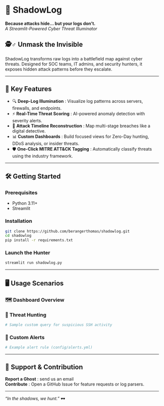 # 🔐 ShadowLog  
**Because attacks hide… but your logs don’t.**  
*A Streamlit-Powered Cyber Threat Illuminator*  

## 🕵️♂️ **Unmask the Invisible**  
ShadowLog transforms raw logs into a battlefield map against cyber threats. Designed for SOC teams, IT admins, and security hunters, it exposes hidden attack patterns before they escalate.  

---

## 🚀 **Key Features**  
- 🔍 **Deep-Log Illumination** : Visualize log patterns across servers, firewalls, and endpoints.  
- ⚡ **Real-Time Threat Scoring** : AI-powered anomaly detection with severity alerts.  
- 🎯 **Attack Timeline Reconstruction** : Map multi-stage breaches like a digital detective.  
- 📊 **Custom Dashboards** : Build focused views for Zero-Day hunting, DDoS analysis, or insider threats.  
- 🛡️ **One-Click MITRE ATT&CK Tagging** : Automatically classify threats using the industry framework.  

---

## 🛠️ **Getting Started**  

### Prerequisites  
- Python 3.11+  
- Streamlit

### Installation  
```bash  
git clone https://github.com/berangerthomas/shadowlog.git  
cd shadowlog  
pip install -r requirements.txt  
```  

### Launch the Hunter  
```bash  
streamlit run shadowlog.py  
```  

---

## 🖥️ **Usage Scenarios**  
### 🗺️ Dashboard Overview

### 🔎 Threat Hunting  
```python  
# Sample custom query for suspicious SSH activity  

```  

### 🚨 Custom Alerts  
```yaml  
# Example alert rule (config/alerts.yml)  

```  

---

## 🤝 **Support & Contribution**  
**Report a Ghost** : send us an email  
**Contribute** : Open a GitHub Issue for feature requests or log parsers.  

---

*“In the shadows, we hunt.”* 🕶️  
```
